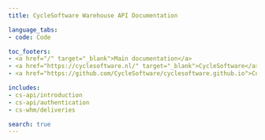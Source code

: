 ```yaml
---
title: CycleSoftware Warehouse API Documentation

language_tabs:
- code: Code

toc_footers:
- <a href="/" target="_blank">Main documentation</a>
- <a href="https://cyclesoftware.nl/" target="_blank">CycleSoftware</a>
- <a href="https://github.com/CycleSoftware/cyclesoftware.github.io">Contributing to the Docs</a>

includes:
- cs-api/introduction
- cs-api/authentication
- cs-whm/deliveries

search: true
---
```

